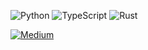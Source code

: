 ![Python](https://img.shields.io/badge/python-3670A0?style=for-the-badge&logo=python&logoColor=ffdd54)
![TypeScript](https://img.shields.io/badge/typescript-%23007ACC.svg?style=for-the-badge&logo=typescript&logoColor=white)
![Rust](https://img.shields.io/badge/rust-%23000000.svg?style=for-the-badge&logo=rust&logoColor=white)   


[![Medium](https://img.shields.io/badge/Medium-12100E?style=for-the-badge&logo=medium&logoColor=white)](https://medium.com/@soojlee0701)
